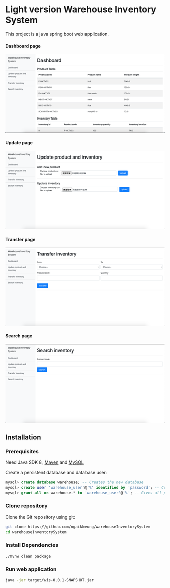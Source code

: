 # Light version Warehouse Inventory System

This project is a java spring boot web application.

#### Dashboard page
![image](https://github.com/ngaikkeung/warehouseInventorySystem/blob/master/screenshot/dashboard.png)

#### Update page
![image](https://github.com/ngaikkeung/warehouseInventorySystem/blob/master/screenshot/update.png)

#### Transfer page
![image](https://github.com/ngaikkeung/warehouseInventorySystem/blob/master/screenshot/transfer.png)

#### Search page
![image](https://github.com/ngaikkeung/warehouseInventorySystem/blob/master/screenshot/search.png)

## Installation

### Prerequisites

Need Java SDK 8, [Maven](https://maven.apache.org/download.cgi) and [MySQL](https://www.mysql.com/downloads/)

Create a persistent database and database user:
```sql
mysql> create database warehouse; -- Creates the new database
mysql> create user 'warehouse_user'@'%' identified by 'password'; -- Creates the user
mysql> grant all on warehouse.* to 'warehouse_user'@'%'; -- Gives all privileges to the new user on the newly created database
```

### Clone repository
Clone the Git repository using git:

```bash
git clone https://github.com/ngaikkeung/warehouseInventorySystem
cd warehouseInventorySystem
```

### Install Dependencies

```bash
./mvnw clean package
```

### Run web application

```bash
java -jar target/wis-0.0.1-SNAPSHOT.jar
```


